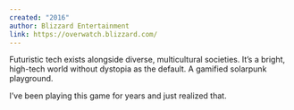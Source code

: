 ```yaml
---
created: "2016"
author: Blizzard Entertainment
link: https://overwatch.blizzard.com/
---
```


Futuristic tech exists alongside diverse, multicultural societies. It’s a bright, high-tech world without dystopia as the default. A gamified solarpunk playground.

I’ve been playing this game for years and just realized that.
